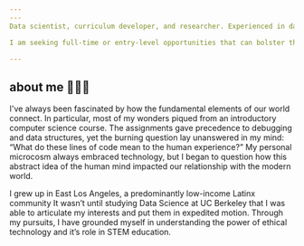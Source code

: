 ```yaml
---
---
Data scientist, curriculum developer, and researcher. Experienced in data analysis, instructional design, and statistical modeling. Passionate about technology ethics, educational pedagogy, and understanding how innovation can foster the growth of underserved communities. 

I am seeking full-time or entry-level opportunities that can bolster these intersecting curiosities. Feel free reach me via [email](mailto:louieortiz@berkeley.edu) :-)

---
```

## about me 👨🏽‍💻

I've always been fascinated by how the fundamental elements of our world connect. In particular, most of my wonders piqued from an introductory computer science course. The assignments gave precedence to debugging and data structures, yet the burning question lay unanswered in my mind: “What do these lines of code mean to the human experience?” My personal microcosm always embraced technology, but I began to question how this abstract idea of the human mind impacted our relationship with the modern world.

I grew up in East Los Angeles, a predominantly low-income Latinx community
It wasn’t until studying Data Science at UC Berkeley that I was able to articulate my interests and put them in expedited motion. Through my pursuits, I have grounded myself in understanding the power of ethical technology and it’s role in STEM education.
